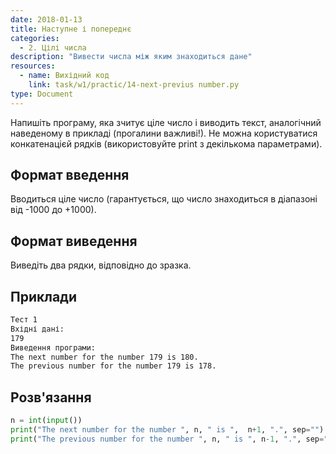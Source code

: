 ```yaml
---
date: 2018-01-13
title: Наступне і попереднє
categories:
  - 2. Цілі числа
description: "Вивести числа між яким знаходиться дане"
resources:
  - name: Вихідний код
    link: task/w1/practic/14-next-previus number.py
type: Document
---
```


Напишіть програму, яка зчитує ціле число і виводить текст, аналогічний наведеному в прикладі (прогалини важливі!). Не можна користуватися конкатенацієй рядків (використовуйте print з декількома параметрами).

## Формат введення

Вводиться ціле число (гарантується, що число знаходиться в діапазоні від -1000 до +1000).

## Формат виведення

Виведіть два рядки, відповідно до зразка.

## Приклади

```bash
Тест 1
Вхідні дані:
179
Виведення програми:
The next number for the number 179 is 180.
The previous number for the number 179 is 178.
```

## Розв'язання

```python
n = int(input())
print("The next number for the number ", n, " is ",  n+1, ".", sep="")
print("The previous number for the number ", n, " is ", n-1, ".", sep="")
```